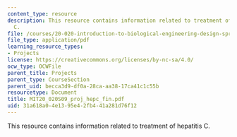 ```yaml
---
content_type: resource
description: This resource contains information related to treatment of hepatitis
  C.
file: /courses/20-020-introduction-to-biological-engineering-design-spring-2009/31a618a04e1395e42fb441a281d76f12_MIT20_020S09_proj_hepc_fin.pdf
file_type: application/pdf
learning_resource_types:
- Projects
license: https://creativecommons.org/licenses/by-nc-sa/4.0/
ocw_type: OCWFile
parent_title: Projects
parent_type: CourseSection
parent_uid: becca3d9-df0a-28ca-aa38-17ca41c1c55b
resourcetype: Document
title: MIT20_020S09_proj_hepc_fin.pdf
uid: 31a618a0-4e13-95e4-2fb4-41a281d76f12
---
```

This resource contains information related to treatment of hepatitis C.
